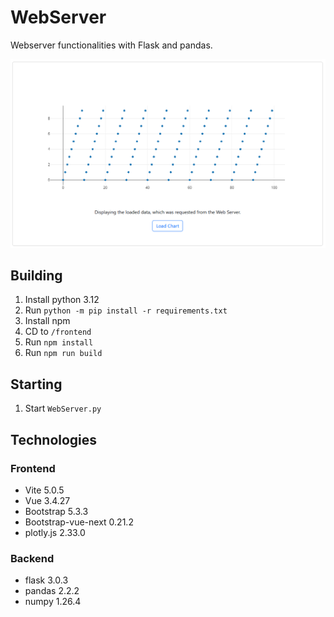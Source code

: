 # WebServer
Webserver functionalities with Flask and pandas.

![Example of the web application. It displays a scatter plot where points are organized in the shape of a slightly angled parallelogram.](web_app.png "Example of the web application.")

## Building

1. Install python 3.12
2. Run `python -m pip install -r requirements.txt`
2. Install npm
3. CD to `/frontend`
4. Run `npm install`
5. Run `npm run build`

## Starting
1. Start `WebServer.py`

## Technologies
### Frontend
- Vite 5.0.5
- Vue 3.4.27
- Bootstrap 5.3.3
- Bootstrap-vue-next 0.21.2
- plotly.js 2.33.0

### Backend
- flask 3.0.3
- pandas 2.2.2
- numpy 1.26.4
